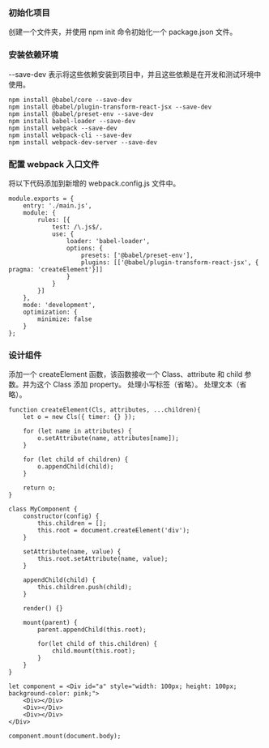 ### 初始化项目
创建一个文件夹，并使用 npm init 命令初始化一个 package.json 文件。

### 安装依赖环境
--save-dev 表示将这些依赖安装到项目中，并且这些依赖是在开发和测试环境中使用。
```
npm install @babel/core --save-dev
npm install @babel/plugin-transform-react-jsx --save-dev
npm install @babel/preset-env --save-dev
npm install babel-loader --save-dev
npm install webpack --save-dev
npm install webpack-cli --save-dev
npm install webpack-dev-server --save-dev
```
### 配置 webpack 入口文件
将以下代码添加到新增的 webpack.config.js 文件中。
```
module.exports = {
    entry: './main.js',
    module: {
        rules: [{
            test: /\.js$/,
            use: {
                loader: 'babel-loader',
                options: {
                    presets: ['@babel/preset-env'],
                    plugins: [['@babel/plugin-transform-react-jsx', { pragma: 'createElement'}]]
                }
            }
        }]
    },
    mode: 'development',
    optimization: {
        minimize: false
    }
};
```

### 设计组件
添加一个 createElement 函数，该函数接收一个 Class、attribute 和 child 参数。并为这个 Class 添加 property。
处理小写标签（省略）。
处理文本（省略）。
```
function createElement(Cls, attributes, ...children){
    let o = new Cls({ timer: {} });

    for (let name in attributes) {
        o.setAttribute(name, attributes[name]);
    }

    for (let child of children) {
        o.appendChild(child);
    }

    return o;
}

class MyComponent {
    constructor(config) {
        this.children = [];
        this.root = document.createElement('div');
    }

    setAttribute(name, value) {
        this.root.setAttribute(name, value);
    }

    appendChild(child) {
        this.children.push(child);
    }

    render() {}

    mount(parent) {
        parent.appendChild(this.root);

        for(let child of this.children) {
            child.mount(this.root);
        }
    }
}

let component = <Div id="a" style="width: 100px; height: 100px; background-color: pink;">
    <Div></Div>
    <Div></Div>
    <Div></Div>
</Div>

component.mount(document.body);
```